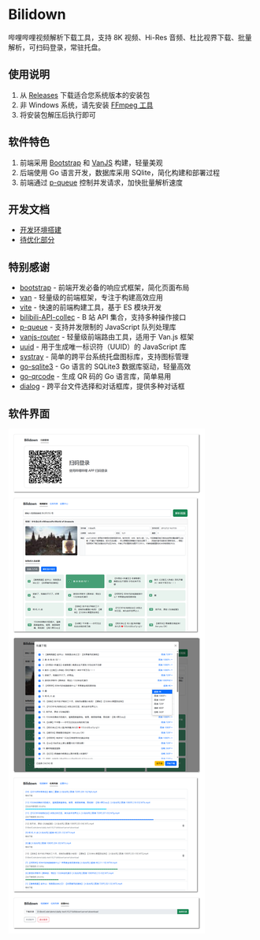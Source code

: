 # Bilidown

哔哩哔哩视频解析下载工具，支持 8K 视频、Hi-Res 音频、杜比视界下载、批量解析，可扫码登录，常驻托盘。

## 使用说明

1. 从 [Releases](https://github.com/iuroc/bilidown/releases) 下载适合您系统版本的安装包
2. 非 Windows 系统，请先安装 [FFmpeg 工具](https://www.ffmpeg.org/)
3. 将安装包解压后执行即可

## 软件特色

1. 前端采用 [Bootstrap](https://github.com/twbs/bootstrap) 和 [VanJS](https://github.com/vanjs-org/van) 构建，轻量美观
2. 后端使用 Go 语言开发，数据库采用 SQlite，简化构建和部署过程
3. 前端通过 [p-queue](https://github.com/sindresorhus/p-queue) 控制并发请求，加快批量解析速度

## 开发文档

-   [开发环境搭建](./README_INIT.md#开发环境搭建)
-   [待优化部分](./README_INIT.md#待优化部分)

## 特别感谢

-   [bootstrap](https://github.com/twbs/bootstrap) - 前端开发必备的响应式框架，简化页面布局
-   [van](https://github.com/vanjs-org/van) - 轻量级的前端框架，专注于构建高效应用
-   [vite](https://github.com/vitejs/vite) - 快速的前端构建工具，基于 ES 模块开发
-   [bilibili-API-collec](https://github.com/SocialSisterYi/bilibili-API-collect) - B 站 API 集合，支持多种操作接口
-   [p-queue](https://github.com/sindresorhus/p-queue) - 支持并发限制的 JavaScript 队列处理库
-   [vanjs-router](https://github.com/iuroc/vanjs-router) - 轻量级前端路由工具，适用于 Van.js 框架
-   [uuid](https://www.npmjs.com/package/uuid) - 用于生成唯一标识符（UUID）的 JavaScript 库
-   [systray](https://github.com/getlantern/systray) - 简单的跨平台系统托盘图标库，支持图标管理
-   [go-sqlite3](https://github.com/mattn/go-sqlite3) - Go 语言的 SQLite3 数据库驱动，轻量高效
-   [go-qrcode](https://github.com/skip2/go-qrcode) - 生成 QR 码的 Go 语言库，简单易用
-   [dialog](https://github.com/sqweek/dialog) - 跨平台文件选择和对话框库，提供多种对话框

## 软件界面

![](./docs/2024-11-05_090604.png)
